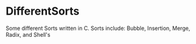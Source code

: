# DifferentSorts
Some different Sorts written in C. Sorts include: Bubble, Insertion, Merge, Radix, and Shell's

